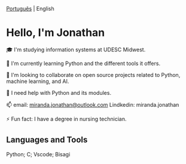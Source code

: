 [Português](https://github.com/Jonthmiranda/Jonthmiranda/blob/main/README%20pt-br.md) | English

# Hello, I'm Jonathan


🎓 I'm studying information systems at UDESC Midwest.

🌱 I'm currently learning Python and the different tools it offers.

👯 I'm looking to collaborate on open source projects related to Python, machine learning, and AI.

🤔 I need help with Python and its modules.

📫 email: miranda.jonathan@outlook.com
   Lindkedin: miranda.jonathan
      
⚡ Fun fact: I have a degree in nursing technician.


## Languages ​​and Tools

Python; C; Vscode; Bisagi

